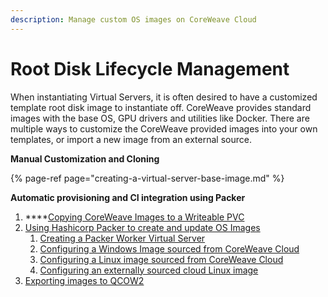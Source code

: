 ```yaml
---
description: Manage custom OS images on CoreWeave Cloud
---
```


# Root Disk Lifecycle Management

When instantiating Virtual Servers, it is often desired to have a customized template root disk image to instantiate off. CoreWeave provides standard images with the base OS, GPU drivers and utilities like Docker. There are multiple ways to customize the CoreWeave provided images into your own templates, or import a new image from an external source.

**Manual Customization and Cloning**

{% page-ref page="creating-a-virtual-server-base-image.md" %}

**Automatic provisioning and CI integration using Packer**

1. \*\*\*\*[Copying CoreWeave Images to a Writeable PVC](exporting-coreweave-images-to-a-writable-pvc.md)
2. [Using Hashicorp Packer to create and update OS Images](using-packer-to-create-and-update-os-images/)
   1. [Creating a Packer Worker Virtual Server](using-packer-to-create-and-update-os-images/creating-a-packer-worker-virtual-server.md)
   2. [Configuring a Windows Image sourced from CoreWeave Cloud](using-packer-to-create-and-update-os-images/configuring-a-windows-image-sourced-from-coreweave-cloud.md)
   3. [Configuring a Linux image sourced from CoreWeave Cloud](using-packer-to-create-and-update-os-images/configuring-a-linux-image-sourced-from-coreweave-cloud.md)
   4. [Configuring an externally sourced cloud Linux image](using-packer-to-create-and-update-os-images/configuring-an-externally-sourced-cloud-linux-image.md)
3. [Exporting images to QCOW2](exporting-images-to-qcow2.md)

